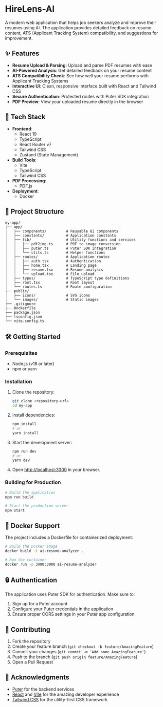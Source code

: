# HireLens-AI  

A modern web application that helps job seekers analyze and improve their resumes using AI. The application provides detailed feedback on resume content, ATS (Applicant Tracking System) compatibility, and suggestions for improvement.

## ✨ Features

- **Resume Upload & Parsing**: Upload and parse PDF resumes with ease
- **AI-Powered Analysis**: Get detailed feedback on your resume content
- **ATS Compatibility Check**: See how well your resume performs with Applicant Tracking Systems
- **Interactive UI**: Clean, responsive interface built with React and Tailwind CSS
- **Secure Authentication**: Protected routes with Puter SDK integration
- **PDF Preview**: View your uploaded resume directly in the browser

## 🚀 Tech Stack

- **Frontend**: 
  - React 19
  - TypeScript
  - React Router v7
  - Tailwind CSS
  - Zustand (State Management)
- **Build Tools**:
  - Vite
  - TypeScript
  - Tailwind CSS
- **PDF Processing**:
  - PDF.js
- **Deployment**:
  - Docker

## 📂 Project Structure

```
my-app/
├── app/
│   ├── components/         # Reusable UI components
│   ├── constants/          # Application constants
│   ├── lib/                # Utility functions and services
│   │   ├── pdf2img.ts      # PDF to image conversion
│   │   ├── puter.ts        # Puter SDK integration
│   │   └── utils.ts        # Helper functions
│   ├── routes/             # Application routes
│   │   ├── auth.tsx        # Authentication
│   │   ├── home.tsx        # Landing page
│   │   ├── resume.tsx      # Resume analysis
│   │   └── upload.tsx      # File upload
│   ├── types/              # TypeScript type definitions
│   ├── root.tsx            # Root layout
│   └── routes.ts           # Route configuration
├── public/                
│   ├── icons/              # SVG icons
│   └── images/             # Static images
├── .gitignore
├── Dockerfile
├── package.json
├── tsconfig.json
└── vite.config.ts
```

## 🛠️ Getting Started

### Prerequisites

- Node.js (v18 or later)
- npm or yarn

### Installation

1. Clone the repository:
   ```bash
   git clone <repository-url>
   cd my-app
   ```

2. Install dependencies:
   ```bash
   npm install
   # or
   yarn install
   ```

3. Start the development server:
   ```bash
   npm run dev
   # or
   yarn dev
   ```

4. Open [http://localhost:3000](http://localhost:3000) in your browser.

### Building for Production

```bash
# Build the application
npm run build

# Start the production server
npm start
```

## 🐳 Docker Support

The project includes a Dockerfile for containerized deployment:

```bash
# Build the Docker image
docker build -t ai-resume-analyzer .

# Run the container
docker run -p 3000:3000 ai-resume-analyzer
```

## 🔒 Authentication

The application uses Puter SDK for authentication. Make sure to:
1. Sign up for a Puter account
2. Configure your Puter credentials in the application
3. Ensure proper CORS settings in your Puter app configuration

## 🤝 Contributing

1. Fork the repository
2. Create your feature branch (`git checkout -b feature/AmazingFeature`)
3. Commit your changes (`git commit -m 'Add some AmazingFeature'`)
4. Push to the branch (`git push origin feature/AmazingFeature`)
5. Open a Pull Request


## 🙏 Acknowledgments

- [Puter](https://puter.com/) for the backend services
- [React](https://reactjs.org/) and [Vite](https://vitejs.dev/) for the amazing developer experience
- [Tailwind CSS](https://tailwindcss.com/) for the utility-first CSS framework
